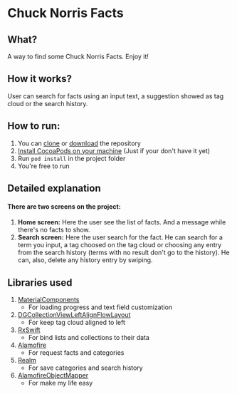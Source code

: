 # Chuck Norris Facts
## What?
A way to find some Chuck Norris Facts. Enjoy it!
## How it works?
User can search for facts using an input text, a suggestion showed as tag cloud or the search history.

## How to run:
1. You can [clone](https://help.github.com/en/articles/cloning-a-repository) or [download](https://stackoverflow.com/questions/6466945/fastest-way-to-download-a-github-project) the repository
2. [Install CocoaPods on your machine](https://guides.cocoapods.org/using/getting-started.html) (Just if your don't have it yet)
3. Run `pod install` in the project folder
4. You're free to run

## Detailed explanation
#### There are two screens on the project:
1. **Home screen:** Here the user see the list of facts. And a message while there's no facts to show.
2. **Search screen:** Here the user search for the fact. He can search for a term you input, a tag choosed on the tag cloud or choosing any entry from the search history (terms with no result don't go to the history). He can, also, delete any history entry by swiping.

## Libraries used
1. [MaterialComponents](https://github.com/material-components/material-components-ios)
     - For loading progress and text field customization
2. [DGCollectionViewLeftAlignFlowLayout](https://github.com/Digipolitan/collection-view-left-align-flow-layout)
     - For keep tag cloud aligned to left
3. [RxSwift](https://github.com/ReactiveX/RxSwift)
     - For bind lists and collections to their data
4. [Alamofire](https://github.com/Alamofire/Alamofire)
     - For request facts and categories
5. [Realm](https://github.com/realm)
     - For save categories and search history
6. [AlamofireObjectMapper](https://github.com/tristanhimmelman/AlamofireObjectMapper)
     - For make my life easy
